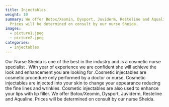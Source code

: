 ```yaml
---
title: Injectables
weight: 10
summary: We offer Botox/Xeomin, Dysport, Juviderm, Resteline and Aqualine.
  Prices will be determined on consult by our nurse Sheida.
images:
  - picture1.jpeg
  - picture2.jpeg
categories:
  - injectables
---
```

Our Nurse Sheida is one of the best in the industry and is a cosmetic nurse specialist . With year of experience we are confident she will achieve the look and enhancement you are looking for .Cosmetic injectables are cosmetic procedure only performed by a doctor or nurse. Cosmetic injectables are injected into your skin to change your appearance reducing the fine lines and  wrinkles. Cosmetic injectables are also used to enhance your lips with lip filler. We offer Botox/Xeomin, Dysport, Juviderm, Resteline and Aqualine. Prices will be determined on consult by our nurse Sheida.